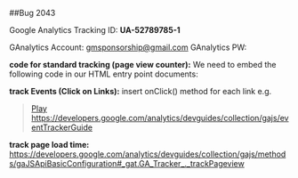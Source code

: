 ##Bug 2043 <br/> 

Google Analytics Tracking ID: **UA-52789785-1**<br/> 

GAnalytics Account: gmsponsorship@gmail.com 
GAnalytics PW: 

**code for standard tracking (page view counter):**
We need to embed the following code in our HTML entry point documents:

> <script>
>   (function(i,s,o,g,r,a,m){i['GoogleAnalyticsObject']=r;i[r]=i[r]||function(){
>   (i[r].q=i[r].q||[]).push(arguments)},i[r].l=1*new
> Date();a=s.createElement(o),
>  
> m=s.getElementsByTagName(o)[0];a.async=1;a.src=g;m.parentNode.insertBefore(a,m)
>   })(window,document,'script','//www.google-analytics.com/analytics.js','ga');

>   ga('create', 'UA-52789785-1', 'auto');
>   ga('send', 'pageview');

> </script> 

**track Events (Click on Links):**
insert onClick() method for each link 
e.g. 
> <a href="#" onClick="_gaq.push(['_trackEvent', 'Videos', 'Play', 'Baby\'s First Birthday']);">Play</a> 
https://developers.google.com/analytics/devguides/collection/gajs/eventTrackerGuide

**track page load time:**
https://developers.google.com/analytics/devguides/collection/gajs/methods/gaJSApiBasicConfiguration#_gat.GA_Tracker_._trackPageview 



